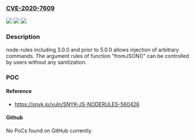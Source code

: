 ### [CVE-2020-7609](https://cve.mitre.org/cgi-bin/cvename.cgi?name=CVE-2020-7609)
![](https://img.shields.io/static/v1?label=Product&message=node-rules&color=blue)
![](https://img.shields.io/static/v1?label=Version&message=n%2Fa&color=blue)
![](https://img.shields.io/static/v1?label=Vulnerability&message=Command%20Injection&color=brighgreen)

### Description

node-rules including 3.0.0 and prior to 5.0.0 allows injection of arbitrary commands. The argument rules of function "fromJSON()" can be controlled by users without any sanitization.

### POC

#### Reference
- https://snyk.io/vuln/SNYK-JS-NODERULES-560426

#### Github
No PoCs found on GitHub currently.

